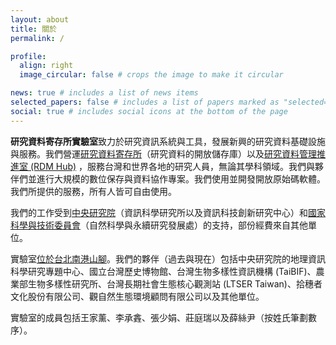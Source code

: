 ```yaml
---
layout: about
title: 關於
permalink: /

profile:
  align: right
  image_circular: false # crops the image to make it circular

news: true # includes a list of news items
selected_papers: false # includes a list of papers marked as "selected={true}"
social: true # includes social icons at the bottom of the page
---
```


**研究資料寄存所實驗室**致力於研究資訊系統與工具，發展新興的研究資料基礎設施與服務。我們營運[研究資料寄存所](https://data.depositar.io/)（研究資料的開放儲存庫）以及[研究資料管理推進室 (RDM Hub)](https://rdm.depositar.io/) ，服務台灣和世界各地的研究人員，無論其學科領域。我們與夥伴們並進行大規模的數位保存與資料協作專案。我們使用並開發開放原始碼軟體。我們所提供的服務，所有人皆可自由使用。

我們的工作受到[中央研究院](https://www.sinica.edu.tw/)（資訊科學研究所以及資訊科技創新研究中心）和[國家科學與技術委員會](https://www.nstc.gov.tw/)（自然科學與永續研究發展處）的支持，部份經費來自其他單位。

實驗室[位於台北南港山腳](https://www.openstreetmap.org/way/127949217/)。我們的夥伴（過去與現在）包括中央研究院的地理資訊科學研究專題中心、國立台灣歷史博物館、台灣生物多樣性資訊機構 (TaiBIF)、農業部生物多樣性研究所、台灣長期社會生態核心觀測站 (LTSER Taiwan)、拾穗者文化股份有限公司、觀自然生態環境顧問有限公司以及其他單位。

實驗室的成員包括王家薰、李承錱、張少娟、莊庭瑞以及薛絲尹（按姓氏筆劃數序）。
